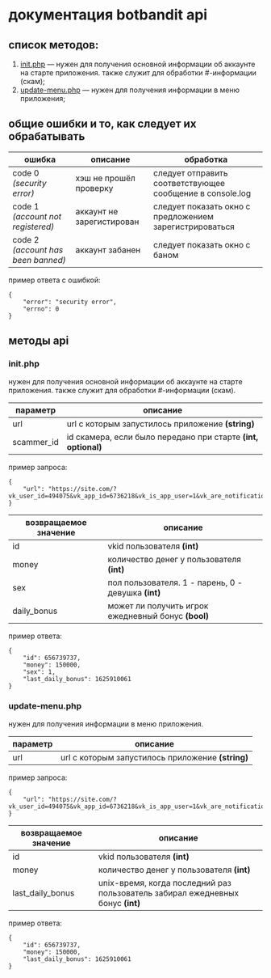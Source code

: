 # документация botbandit api

## список методов:

1. [init.php](#init) — нужен для получения основной информации об аккаунте на старте приложения. также служит для обработки #-информации (скам);
2. [update-menu.php](#update-menu)   — нужен для получения информации в меню приложения;

## общие ошибки и то, как следует их обрабатывать

|ошибка|описание|обработка|
|--|--|--|
|code 0 *(security error)*|хэш не прошёл проверку|следует отправить соответствующее сообщение в console.log|
|code 1 *(account not registered)*|аккаунт не зарегистирован|следует показать окно с предложением зарегистрироваться|
|code 2 *(account has been banned)*|аккаунт забанен|следует показать окно с баном|

пример ответа с ошибкой:

    {
		"error": "security error",
		"errno": 0
    }

## методы api

<a name="init"></a>
### init.php

нужен для получения основной информации об аккаунте на старте приложения. также служит для обработки #-информации (скам).

|параметр|описание|
|--|--|
|url|url с которым запустилось приложение **(string)**|
|scammer_id|id скамера, если было передано при старте **(int, optional)**|

пример запроса:

    {
		"url": "https://site.com/?vk_user_id=494075&vk_app_id=6736218&vk_is_app_user=1&vk_are_notifications_enabled=1&vk_language=ru&vk_access_token_settings=&vk_platform=android&sign=t4WeyGcuTMSnKECxnjaBQrPBJgw3xNHzky7NcXyTcgI"
    }

|возвращаемое значение|описание|
|--|--|
|id|vkid пользователя **(int)**|
|money|количество денег у пользователя **(int)**|
|sex|пол пользователя. 1 - парень, 0 - девушка **(int)**|
|daily_bonus|может ли получить игрок ежедневный бонус **(bool)**|

пример ответа:

    {
		"id": 656739737,
		"money": 150000,
		"sex": 1,
		"last_daily_bonus": 1625910061
    }

<a name="update-menu"></a>
### update-menu.php

нужен для получения информации в меню приложения.

|параметр|описание|
|--|--|
|url|url с которым запустилось приложение **(string)**|

пример запроса:

    {
		"url": "https://site.com/?vk_user_id=494075&vk_app_id=6736218&vk_is_app_user=1&vk_are_notifications_enabled=1&vk_language=ru&vk_access_token_settings=&vk_platform=android&sign=t4WeyGcuTMSnKECxnjaBQrPBJgw3xNHzky7NcXyTcgI"
    }

|возвращаемое значение|описание|
|--|--|
|id|vkid пользователя **(int)**|
|money|количество денег у пользователя **(int)**|
|last_daily_bonus|unix-время, когда последний раз пользователь забирал ежедневных бонус **(int)**|

пример ответа:

    {
		"id": 656739737,
		"money": 150000,
		"last_daily_bonus": 1625910061
    }

